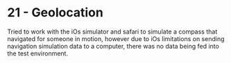 # 21 - Geolocation

Tried to work with the iOs simulator and safari to simulate a compass that navigated for someone in motion, however due to iOs limitations on sending navigation simulation data to a computer, there was no data being fed into the test environment.